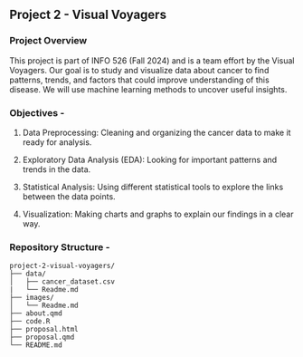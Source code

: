## Project 2 - Visual Voyagers

### Project Overview
This project is part of INFO 526 (Fall 2024) and is a team effort by the Visual Voyagers. Our goal is to study and visualize data about cancer to find patterns, trends, and factors that could improve understanding of this disease. We will use machine learning methods to uncover useful insights.

### Objectives - 
1) Data Preprocessing: Cleaning and organizing the cancer data to make it ready for analysis.

2) Exploratory Data Analysis (EDA): Looking for important patterns and trends in the data.

3) Statistical Analysis: Using different statistical tools to explore the links between the data points.

4) Visualization: Making charts and graphs to explain our findings in a clear way.

### Repository Structure - 
```plaintext
project-2-visual-voyagers/
├── data/
│   ├── cancer_dataset.csv
|   └── Readme.md
├── images/
│   └── Readme.md
├── about.qmd
├── code.R
├── proposal.html
├── proposal.qmd
└── README.md
